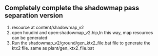 ## Completely complete the shadowmap pass separation version

1. resource at content/shadowmap_v2
2. open houdini and open:shadowmap_v2.hip,In this way, map resources can be generated
3. Run the shadowmap_v2/ground/gen_ktx2_file.bat file to generate the ktx2 file. same as plant/gen_ktx2_file.bat


